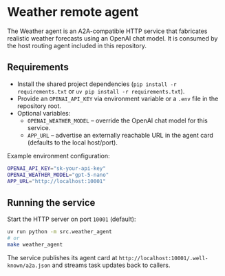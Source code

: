# Weather remote agent

The Weather agent is an A2A-compatible HTTP service that fabricates realistic weather forecasts using an OpenAI chat model. It is consumed by the host routing agent included in this repository.

## Requirements

- Install the shared project dependencies (`pip install -r requirements.txt` or `uv pip install -r requirements.txt`).
- Provide an `OPENAI_API_KEY` via environment variable or a `.env` file in the repository root.
- Optional variables:
  - `OPENAI_WEATHER_MODEL` – override the OpenAI chat model for this service.
  - `APP_URL` – advertise an externally reachable URL in the agent card (defaults to the local host/port).

Example environment configuration:

```bash
OPENAI_API_KEY="sk-your-api-key"
OPENAI_WEATHER_MODEL="gpt-5-nano"
APP_URL="http://localhost:10001"
```

## Running the service

Start the HTTP server on port `10001` (default):

```bash
uv run python -m src.weather_agent
# or
make weather_agent
```

The service publishes its agent card at `http://localhost:10001/.well-known/a2a.json` and streams task updates back to callers.
